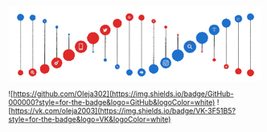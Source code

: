 <p align="center">
  <a><img src="https://github.com/Oleja302/Oleja302/blob/main/dna.gif" width="500"></a>
</p>


![https://github.com/Oleja302](https://img.shields.io/badge/GitHub-000000?style=for-the-badge&logo=GitHub&logoColor=white)
![https://vk.com/oleja2003](https://img.shields.io/badge/VK-3F51B5?style=for-the-badge&logo=VK&logoColor=white)
